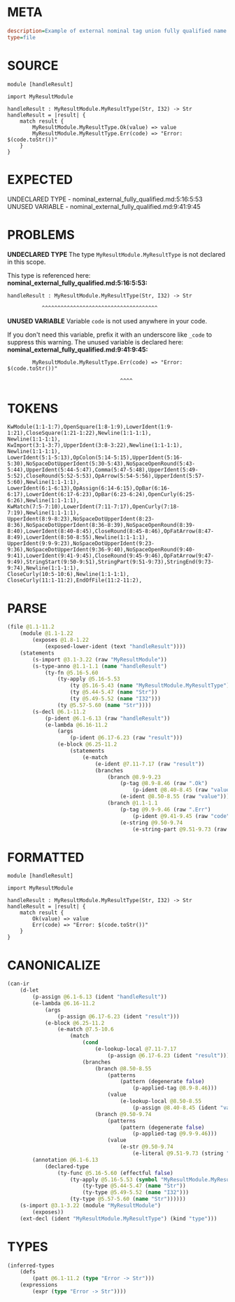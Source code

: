 # META
~~~ini
description=Example of external nominal tag union fully qualified name
type=file
~~~
# SOURCE
~~~roc
module [handleResult]

import MyResultModule

handleResult : MyResultModule.MyResultType(Str, I32) -> Str
handleResult = |result| {
    match result {
        MyResultModule.MyResultType.Ok(value) => value
        MyResultModule.MyResultType.Err(code) => "Error: $(code.toStr())"
    }
}
~~~
# EXPECTED
UNDECLARED TYPE - nominal_external_fully_qualified.md:5:16:5:53
UNUSED VARIABLE - nominal_external_fully_qualified.md:9:41:9:45
# PROBLEMS
**UNDECLARED TYPE**
The type ``MyResultModule.MyResultType`` is not declared in this scope.

This type is referenced here:
**nominal_external_fully_qualified.md:5:16:5:53:**
```roc
handleResult : MyResultModule.MyResultType(Str, I32) -> Str
```
               ^^^^^^^^^^^^^^^^^^^^^^^^^^^^^^^^^^^^^


**UNUSED VARIABLE**
Variable ``code`` is not used anywhere in your code.

If you don't need this variable, prefix it with an underscore like `_code` to suppress this warning.
The unused variable is declared here:
**nominal_external_fully_qualified.md:9:41:9:45:**
```roc
        MyResultModule.MyResultType.Err(code) => "Error: $(code.toStr())"
```
                                        ^^^^


# TOKENS
~~~zig
KwModule(1:1-1:7),OpenSquare(1:8-1:9),LowerIdent(1:9-1:21),CloseSquare(1:21-1:22),Newline(1:1-1:1),
Newline(1:1-1:1),
KwImport(3:1-3:7),UpperIdent(3:8-3:22),Newline(1:1-1:1),
Newline(1:1-1:1),
LowerIdent(5:1-5:13),OpColon(5:14-5:15),UpperIdent(5:16-5:30),NoSpaceDotUpperIdent(5:30-5:43),NoSpaceOpenRound(5:43-5:44),UpperIdent(5:44-5:47),Comma(5:47-5:48),UpperIdent(5:49-5:52),CloseRound(5:52-5:53),OpArrow(5:54-5:56),UpperIdent(5:57-5:60),Newline(1:1-1:1),
LowerIdent(6:1-6:13),OpAssign(6:14-6:15),OpBar(6:16-6:17),LowerIdent(6:17-6:23),OpBar(6:23-6:24),OpenCurly(6:25-6:26),Newline(1:1-1:1),
KwMatch(7:5-7:10),LowerIdent(7:11-7:17),OpenCurly(7:18-7:19),Newline(1:1-1:1),
UpperIdent(8:9-8:23),NoSpaceDotUpperIdent(8:23-8:36),NoSpaceDotUpperIdent(8:36-8:39),NoSpaceOpenRound(8:39-8:40),LowerIdent(8:40-8:45),CloseRound(8:45-8:46),OpFatArrow(8:47-8:49),LowerIdent(8:50-8:55),Newline(1:1-1:1),
UpperIdent(9:9-9:23),NoSpaceDotUpperIdent(9:23-9:36),NoSpaceDotUpperIdent(9:36-9:40),NoSpaceOpenRound(9:40-9:41),LowerIdent(9:41-9:45),CloseRound(9:45-9:46),OpFatArrow(9:47-9:49),StringStart(9:50-9:51),StringPart(9:51-9:73),StringEnd(9:73-9:74),Newline(1:1-1:1),
CloseCurly(10:5-10:6),Newline(1:1-1:1),
CloseCurly(11:1-11:2),EndOfFile(11:2-11:2),
~~~
# PARSE
~~~clojure
(file @1.1-11.2
	(module @1.1-1.22
		(exposes @1.8-1.22
			(exposed-lower-ident (text "handleResult"))))
	(statements
		(s-import @3.1-3.22 (raw "MyResultModule"))
		(s-type-anno @1.1-1.1 (name "handleResult")
			(ty-fn @5.16-5.60
				(ty-apply @5.16-5.53
					(ty @5.16-5.43 (name "MyResultModule.MyResultType"))
					(ty @5.44-5.47 (name "Str"))
					(ty @5.49-5.52 (name "I32")))
				(ty @5.57-5.60 (name "Str"))))
		(s-decl @6.1-11.2
			(p-ident @6.1-6.13 (raw "handleResult"))
			(e-lambda @6.16-11.2
				(args
					(p-ident @6.17-6.23 (raw "result")))
				(e-block @6.25-11.2
					(statements
						(e-match
							(e-ident @7.11-7.17 (raw "result"))
							(branches
								(branch @8.9-9.23
									(p-tag @8.9-8.46 (raw ".Ok")
										(p-ident @8.40-8.45 (raw "value")))
									(e-ident @8.50-8.55 (raw "value")))
								(branch @1.1-1.1
									(p-tag @9.9-9.46 (raw ".Err")
										(p-ident @9.41-9.45 (raw "code")))
									(e-string @9.50-9.74
										(e-string-part @9.51-9.73 (raw "Error: $(code.toStr())"))))))))))))
~~~
# FORMATTED
~~~roc
module [handleResult]

import MyResultModule

handleResult : MyResultModule.MyResultType(Str, I32) -> Str
handleResult = |result| {
	match result {
		Ok(value) => value
		Err(code) => "Error: $(code.toStr())"
	}
}
~~~
# CANONICALIZE
~~~clojure
(can-ir
	(d-let
		(p-assign @6.1-6.13 (ident "handleResult"))
		(e-lambda @6.16-11.2
			(args
				(p-assign @6.17-6.23 (ident "result")))
			(e-block @6.25-11.2
				(e-match @7.5-10.6
					(match
						(cond
							(e-lookup-local @7.11-7.17
								(p-assign @6.17-6.23 (ident "result"))))
						(branches
							(branch @8.50-8.55
								(patterns
									(pattern (degenerate false)
										(p-applied-tag @8.9-8.46)))
								(value
									(e-lookup-local @8.50-8.55
										(p-assign @8.40-8.45 (ident "value")))))
							(branch @9.50-9.74
								(patterns
									(pattern (degenerate false)
										(p-applied-tag @9.9-9.46)))
								(value
									(e-str @9.50-9.74
										(e-literal @9.51-9.73 (string "Error: $(code.toStr())"))))))))))
		(annotation @6.1-6.13
			(declared-type
				(ty-func @5.16-5.60 (effectful false)
					(ty-apply @5.16-5.53 (symbol "MyResultModule.MyResultType")
						(ty-type @5.44-5.47 (name "Str"))
						(ty-type @5.49-5.52 (name "I32")))
					(ty-type @5.57-5.60 (name "Str"))))))
	(s-import @3.1-3.22 (module "MyResultModule")
		(exposes))
	(ext-decl (ident "MyResultModule.MyResultType") (kind "type")))
~~~
# TYPES
~~~clojure
(inferred-types
	(defs
		(patt @6.1-11.2 (type "Error -> Str")))
	(expressions
		(expr (type "Error -> Str"))))
~~~
